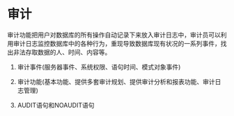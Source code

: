 # 审计

审计功能把用户对数据库的所有操作自动记录下来放入审计日志中，审计员可以利用审计日志监控数据库中的各种行为，重现导致数据库现有状况的一系列事件，找出非法存取数据的人、时间、内容等。

1. 审计事件(服务器事件、系统权限、语句时间、模式对象事件)

2. 审计功能(基本功能、提供多套审计规划、提供审计分析和报表功能、审计日志管理)

3. AUDIT语句和NOAUDIT语句
